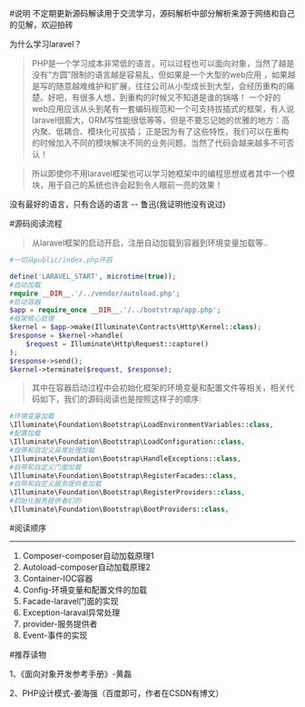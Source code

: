 #说明
  不定期更新源码解读用于交流学习，源码解析中部分解析来源于网络和自己的见解，欢迎拍砖
  
  为什么学习laravel？
  
  >PHP是一个学习成本非常低的语言，可以过程也可以面向对象，当然了越是没有“方圆”限制的语言越是容易乱，但如果是一个大型的web应用
  ，如果越是写的随意越难维护和扩展，往往公司从小型成长到大型，会经历重构的痛楚。好吧，有很多人想，到重构的时候又不知道是谁的锅咯！
  一个好的web应用应该从头到尾有一套编码规范和一个可支持拔插式的框架，有人说laravel很膨大，ORM写性能很低等等，但是不要忘记她的优雅的地方：高内聚、低耦合、模块化可拔插；
  正是因为有了这些特性，我们可以在重构的时候加入不同的模块解决不同的业务问题。当然了代码会越来越多不可否认！
  
  >所以即使你不用laravel框架也可以学习她框架中的编程思想或者其中一个模块，用于自己的系统也许会起到令人眼前一亮的效果！
  
  没有最好的语言，只有合适的语言 -- 鲁迅(我证明他没有说过)
  
#源码阅读流程

>从laravel框架的启动开启，注册自动加载到容器到环境变量加载等..

```php
#一切从public/index.php开启

define('LARAVEL_START', microtime(true));
#自动加载
require __DIR__.'/../vendor/autoload.php';
#启动容器
$app = require_once __DIR__.'/../bootstrap/app.php';
#框架核心处理
$kernel = $app->make(Illuminate\Contracts\Http\Kernel::class);
$response = $kernel->handle(
    $request = Illuminate\Http\Request::capture()
);
$response->send();
$kernel->terminate($request, $response);
```
>其中在容器启动过程中会初始化框架的环境变量和配置文件等相关，相关代码如下，我们的源码阅读也是按照这样子的顺序:

```php
#环境变量加载
\Illuminate\Foundation\Bootstrap\LoadEnvironmentVariables::class,
#配置加载
\Illuminate\Foundation\Bootstrap\LoadConfiguration::class,
#自带和自定义异常处理加载
\Illuminate\Foundation\Bootstrap\HandleExceptions::class,
#自带和自定义门面加载
\Illuminate\Foundation\Bootstrap\RegisterFacades::class,
#自带和自定义服务提供者加载
\Illuminate\Foundation\Bootstrap\RegisterProviders::class,
#初始化服务提供者们的
\Illuminate\Foundation\Bootstrap\BootProviders::class,

```

#阅读顺序

---

1. Composer-composer自动加载原理1
2. Autoload-composer自动加载原理2
3. Container-IOC容器
4. Config-环境变量和配置文件的加载
5. Facade-laravel门面的实现
6. Exception-laraval异常处理
7. provider-服务提供者
8. Event-事件的实现

#推荐读物

1、《面向对象开发参考手册》-黄磊

2、PHP设计模式-姜海强（百度即可，作者在CSDN有博文）

